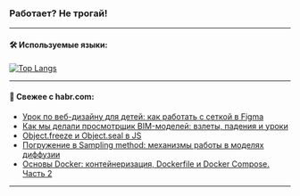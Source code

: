 ### Работает? Не трогай!

---
<!--
#### 🛠️ Technical stack:

![Java](https://img.shields.io/badge/Java-informational?logo=Oracle&style=flat&logoColor=white&color=FF4500)
![Kotlin](https://img.shields.io/badge/Kotlin-informational?logo=Kotlin&style=flat&logoColor=white&color=774D97)
![TS](https://img.shields.io/badge/TypeScript-informational?logo=typeScript&style=flat&logoColor=black&color=017acc)
![Python](https://img.shields.io/badge/Python-informational?logo=Python&style=flat&logoColor=black&color=ffdd54) <br>
![Spring](https://img.shields.io/badge/Spring-informational?logo=Spring&style=flat&logoColor=white&color=6DB33F) 
![SpringBoot](https://img.shields.io/badge/SpringBoot-informational?logo=SpringBoot&style=flat&logoColor=white&color=6DB33F)
![Nest](https://img.shields.io/badge/NestJS-informational?logo=NestJS&style=flat&logoColor=white&color=E0234E) 
![NodeJS](https://img.shields.io/badge/NodeJS-informational?logo=node.js&style=flat&logoColor=white&color=70A760)<br>
![PostgreSQL](https://img.shields.io/badge/PostgreSQL-informational?logo=PostgreSQL&style=flat&logoColor=white&color=DAA520)
![MongoDB](https://img.shields.io/badge/MongoDB-informational?logo=MongoDB&style=flat&logoColor=white&color=870000)
![Apache](https://img.shields.io/badge/Apache-informational?logo=apache&style=flat&logoColor=white&color=f74e28)

___ 
-->

#### 🛠️ Используемые языки:

[![Top Langs](https://github-readme-stats-u2qms2cxw-advtsettinggmailcoms-projects.vercel.app/api/top-langs/?username=zloylis&langs_count=10&hide_title=true&title_color=e6edf3&size_weight=0.5&count_weight=0.5&layout=compact&hide_progress=true&hide_border=true&theme=dracula)](https://github.com/zloylis)

<!---


####  :octocat:&nbsp;&nbsp; Статистика:

![GitHub stats](https://github-readme-stats-u2qms2cxw-advtsettinggmailcoms-projects.vercel.app/api?username=zloylis&show_icons=true&hide_border=true&theme=dracula&title_color=e6edf3&include_all_commits=true&count_private=true&hide_rank=false&hide_title=true&rank_icon=github)
-->
---

#### 💬 Свежее с habr.com:

<!-- BLOG-POST-LIST:START -->
- [Урок по веб-дизайну для детей: как работать с сеткой в Figma](https://habr.com/ru/companies/pixel_study/articles/846384/?utm_source=habrahabr&utm_medium=rss&utm_campaign=846384)
- [Как мы делали просмотрщик BIM-моделей: взлеты, падения и уроки](https://habr.com/ru/articles/846382/?utm_source=habrahabr&utm_medium=rss&utm_campaign=846382)
- [Object.freeze и Object.seal в JS](https://habr.com/ru/companies/otus/articles/845226/?utm_source=habrahabr&utm_medium=rss&utm_campaign=845226)
- [Погружение в Sampling method: механизмы работы в моделях диффузии](https://habr.com/ru/articles/846358/?utm_source=habrahabr&utm_medium=rss&utm_campaign=846358)
- [Основы Docker: контейнеризация, Dockerfile и Docker Compose. Часть 2](https://habr.com/ru/companies/sibur_official/articles/846350/?utm_source=habrahabr&utm_medium=rss&utm_campaign=846350)
<!-- BLOG-POST-LIST:END -->

---
